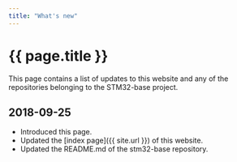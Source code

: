 ```yaml
---
title: "What's new"
---
```


# {{ page.title }}

This page contains a list of updates to this website and any of the repositories belonging to the STM32-base project.

## 2018-09-25

 - Introduced this page.
 - Updated the [index page]({{ site.url }}) of this website.
 - Updated the README.md of the stm32-base repository.
